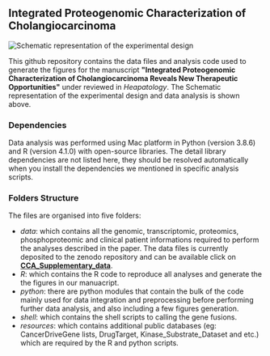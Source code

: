 ## Integrated Proteogenomic Characterization of Cholangiocarcinoma

![Schematic representation of the experimental design](https://github.com/Ran485/Integrated_multiomics_analysis_CCA/Schematic_workflow.png)

This github repository contains the data files and analysis code used to generate the figures for the manuscript **"Integrated Proteogenomic Characterization of Cholangiocarcinoma Reveals New Therapeutic Opportunities"** under reviewed  in *Heapatology*. The Schematic representation of the experimental design and data analysis is shown above.

### Dependencies

Data analysis was performed using Mac platform in Python (version 3.8.6) and R (version 4.1.0) with open-source libraries. The detail library dependencies are not listed here, they should be resolved automatically when you install the dependencies we mentioned in specific analysis scripts.

### Folders Structure

The files are organised into five folders:

- *data*: which contains all the genomic, transcriptomic, proteomics, phosphoproteomic and clinical patient informations required to perform the analyses described in the paper. The data files is currently deposited to the zenodo repository and can be available click on [**CCA_Supplementary_data**](https://zenodo.org/).
- *R*: which contains the R code to reproduce all analyses and generate the the figures in our manuacript.
- *python*: there are python modules that contain the bulk of the code mainly used for data integration and preprocessing before performing further data analysis, and also including a few figures generation. 
- *shell*: which contains the shell scripts to calling the gene fusions.
- *resources*: which contains additional public databases (eg: CancerDriveGene lists, DrugTarget, Kinase_Substrate_Dataset and etc.) which are required by the R and python scripts.

